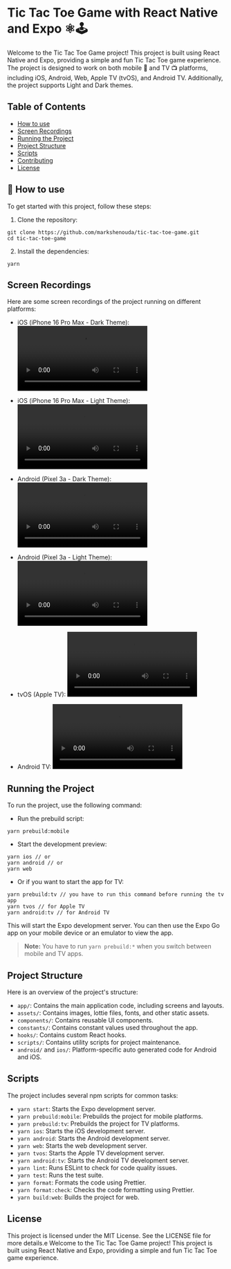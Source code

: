 # Tic Tac Toe Game with React Native and Expo ⚛️🕹️

Welcome to the Tic Tac Toe Game project! This project is built using React Native and Expo, providing a simple and fun Tic Tac Toe game experience. The project is designed to work on both mobile 📱 and TV 📺 platforms, including iOS, Android, Web, Apple TV (tvOS), and Android TV. Additionally, the project supports Light and Dark themes.

## Table of Contents
- [How to use](#installation)
- [Screen Recordings](#screen-recordings)
- [Running the Project](#running-the-project)
- [Project Structure](#project-structure)
- [Scripts](#scripts)
- [Contributing](#contributing)
- [License](#license)

## 🚀 How to use

To get started with this project, follow these steps:

1. Clone the repository:
```
git clone https://github.com/markshenouda/tic-tac-toe-game.git
cd tic-tac-toe-game
```
2. Install the dependencies:
```
yarn
```

## Screen Recordings

Here are some screen recordings of the project running on different platforms:

- iOS (iPhone 16 Pro Max - Dark Theme):
![iOS Dark Theme](./assets/readme/ios-dark-theme.mp4)

- iOS (iPhone 16 Pro Max - Light Theme):
![iOS Light Theme](./assets/readme/ios-light-theme.mp4)

- Android (Pixel 3a - Dark Theme):
![Android Dark Theme](./assets/readme/android-dark-theme.mp4)

- Android (Pixel 3a - Light Theme):
![Android Light Theme](./assets/readme/android-light-theme.mp4)

- tvOS (Apple TV):
![tvOS](./assets/readme/tvos.mp4)

- Android TV:
![Android TV](./assets/readme/android-tv.mp4)

## Running the Project

To run the project, use the following command:

- Run the prebuild script:
```
yarn prebuild:mobile
```
- Start the development preview:
```
yarn ios // or
yarn android // or
yarn web
```

- Or if you want to start the app for TV:
```
yarn prebuild:tv // you have to run this command before running the tv app
yarn tvos // for Apple TV
yarn android:tv // for Android TV
```

This will start the Expo development server. You can then use the Expo Go app on your mobile device or an emulator to view the app.

> **Note:** You have to run `yarn prebuild:*` when you switch between mobile and TV apps.

## Project Structure

Here is an overview of the project's structure:

- `app/`: Contains the main application code, including screens and layouts.
- `assets/`: Contains images, lottie files, fonts, and other static assets.
- `components/`: Contains reusable UI components.
- `constants/`: Contains constant values used throughout the app.
- `hooks/`: Contains custom React hooks.
- `scripts/`: Contains utility scripts for project maintenance.
- `android/` and `ios/`: Platform-specific auto generated code for Android and iOS.

## Scripts

The project includes several npm scripts for common tasks:
- `yarn start`: Starts the Expo development server.
- `yarn prebuild:mobile`: Prebuilds the project for mobile platforms.
- `yarn prebuild:tv`: Prebuilds the project for TV platforms.
- `yarn ios`: Starts the iOS development server.
- `yarn android`: Starts the Android development server.
- `yarn web`: Starts the web development server.
- `yarn tvos`: Starts the Apple TV development server.
- `yarn android:tv`: Starts the Android TV development server.
- `yarn lint`: Runs ESLint to check for code quality issues.
- `yarn test`: Runs the test suite.
- `yarn format`: Formats the code using Prettier.
- `yarn format:check`: Checks the code formatting using Prettier.
- `yarn build:web`: Builds the project for web.

## License

This project is licensed under the MIT License. See the LICENSE file for more details.e
Welcome to the Tic Tac Toe Game project! This project is built using React Native and Expo, providing a simple and fun Tic Tac Toe game experience.

